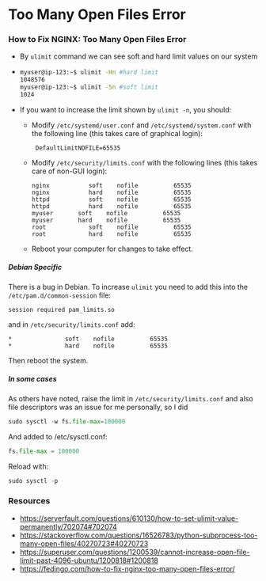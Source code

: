 # Too Many Open Files Error

### How to Fix NGINX: Too Many Open Files Error

- By `ulimit` command we can see soft and hard limit values on our system

- ```bash
  myuser@ip-123:~$ ulimit -Hn #hard limit
  1048576
  myuser@ip-123:~$ ulimit -Sn #soft limit
  1024
  ```

- If you want to increase the limit shown by `ulimit -n`, you should:

  - Modify `/etc/systemd/user.conf` and `/etc/systemd/system.conf` with the following line (this takes care of graphical login):

    ```
     DefaultLimitNOFILE=65535
    ```

  - Modify `/etc/security/limits.conf` with the following lines (this takes care of non-GUI login):

    ```
    nginx           soft    nofile          65535
    nginx           hard    nofile          65535
    httpd           soft    nofile          65535
    httpd           hard    nofile          65535
    myuser       soft    nofile          65535
    myuser       hard    nofile          65535
    root            soft    nofile          65535
    root            hard    nofile          65535
    ```

  - Reboot your computer for changes to take effect.

##### Debian Specific

There is a bug in Debian. To increase `ulimit` you need to add this into the `/etc/pam.d/common-session` file:

```
session required pam_limits.so
```

and in `/etc/security/limits.conf` add:

```
*               soft    nofile          65535
*               hard    nofile          65535
```

Then reboot the system.

##### In some cases

As others have noted, raise the limit in `/etc/security/limits.conf` and also file descriptors was an issue for me personally, so I did

```py
sudo sysctl -w fs.file-max=100000 
```

And added to /etc/sysctl.conf:

```py
fs.file-max = 100000
```

Reload with:

```py
sudo sysctl -p
```





### Resources

- https://serverfault.com/questions/610130/how-to-set-ulimit-value-permanently/702074#702074
- https://stackoverflow.com/questions/16526783/python-subprocess-too-many-open-files/40270723#40270723
- https://superuser.com/questions/1200539/cannot-increase-open-file-limit-past-4096-ubuntu/1200818#1200818
- https://fedingo.com/how-to-fix-nginx-too-many-open-files-error/